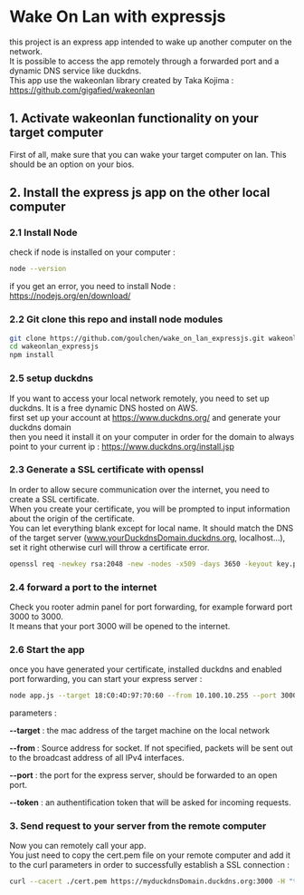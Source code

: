 # Wake On Lan with expressjs

this project is an express app intended to wake up another computer on the network.<br/>
It is possible to access the app remotely through a forwarded port and a dynamic DNS service like duckdns.<br/>
This app use the wakeonlan library created by Taka Kojima : https://github.com/gigafied/wakeonlan<br/>
## 1. Activate wakeonlan functionality on your target computer
First of all, make sure that you can wake your target computer on lan. This should be an option on your bios.<br/>

## 2. Install the express js app on the other local computer 
### 2.1 Install Node
check if node is installed on your computer :
 ```bash
node --version
```
if you get an error, you need to install Node : https://nodejs.org/en/download/

### 2.2 Git clone this repo and install node modules
```bash
git clone https://github.com/goulchen/wake_on_lan_expressjs.git wakeonlan_expressjs
cd wakeonlan_expressjs
npm install
```
### 2.5 setup duckdns
If you want to access your local network remotely, you need to set up duckdns. It is a free dynamic DNS hosted on AWS.<br />
first set up your account at https://www.duckdns.org/ and generate your duckdns domain<br />
then you need it install it on your computer in order for the domain to always point to your current ip : https://www.duckdns.org/install.jsp

### 2.3 Generate a SSL certificate with openssl
In order to allow secure communication over the internet, you need to create a SSL certificate.<br />
When you create your certificate, you will be prompted to input information about the origin of the certificate.<br />
You can let everything blank except for local name. It should match the DNS of the target server (www.yourDuckdnsDomain.duckdns.org, localhost...), set it right otherwise curl will throw a certificate error.

```bash
openssl req -newkey rsa:2048 -new -nodes -x509 -days 3650 -keyout key.pem -out cert.pem
```
### 2.4 forward a port to the internet
Check you rooter admin panel for port forwarding, for example forward port 3000 to 3000. <br /> It means that your port 3000 will be opened to the internet.
### 2.6 Start the app
once you have generated your certificate, installed duckdns and enabled port forwarding, you can start your express server :

```bash
node app.js --target 18:C0:4D:97:70:60 --from 10.100.10.255 --port 3000 --token 959572f3-2250-4663-95f1-5241e1d9ba56
```

parameters :<br />

<b>--target</b> : the mac address of the target machine on the local network<br />

<b>--from </b>:  Source address for socket. If not specified, packets will be sent out to the broadcast address of all IPv4 interfaces.<br />

<b>--port</b> : the port for the express server, should be forwarded to an open port.<br />

<b>--token</b> : an authentification token that will be asked for incoming requests.<br />

### 3. Send request to your server from the remote computer
Now you can remotely call your app.<br />
You just need to copy the cert.pem file on your remote computer and add it to the curl parameters in order to successfully establish a SSL connection :


```bash
curl --cacert ./cert.pem https://myduckdnsDomain.duckdns.org:3000 -H "token: 959572f3-2250-4663-95f1-5241e1d9ba56"
```

